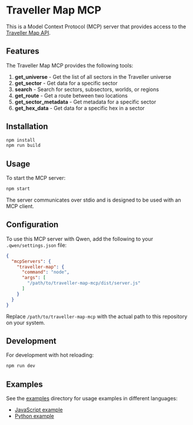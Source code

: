 # Traveller Map MCP

This is a Model Context Protocol (MCP) server that provides access to the [Traveller Map API](https://travellermap.com/doc/api).

## Features

The Traveller Map MCP provides the following tools:

1. **get_universe** - Get the list of all sectors in the Traveller universe
2. **get_sector** - Get data for a specific sector
3. **search** - Search for sectors, subsectors, worlds, or regions
4. **get_route** - Get a route between two locations
5. **get_sector_metadata** - Get metadata for a specific sector
6. **get_hex_data** - Get data for a specific hex in a sector

## Installation

```bash
npm install
npm run build
```

## Usage

To start the MCP server:

```bash
npm start
```

The server communicates over stdio and is designed to be used with an MCP client.

## Configuration

To use this MCP server with Qwen, add the following to your `.qwen/settings.json` file:

```json
{
  "mcpServers": {
    "traveller-map": {
      "command": "node",
      "args": [
        "/path/to/traveller-map-mcp/dist/server.js"
      ]
    }
  }
}
```

Replace `/path/to/traveller-map-mcp` with the actual path to this repository on your system.

## Development

For development with hot reloading:

```bash
npm run dev
```

## Examples

See the [examples](examples/) directory for usage examples in different languages:

- [JavaScript example](examples/js-example.js)
- [Python example](examples/python-example.md)
